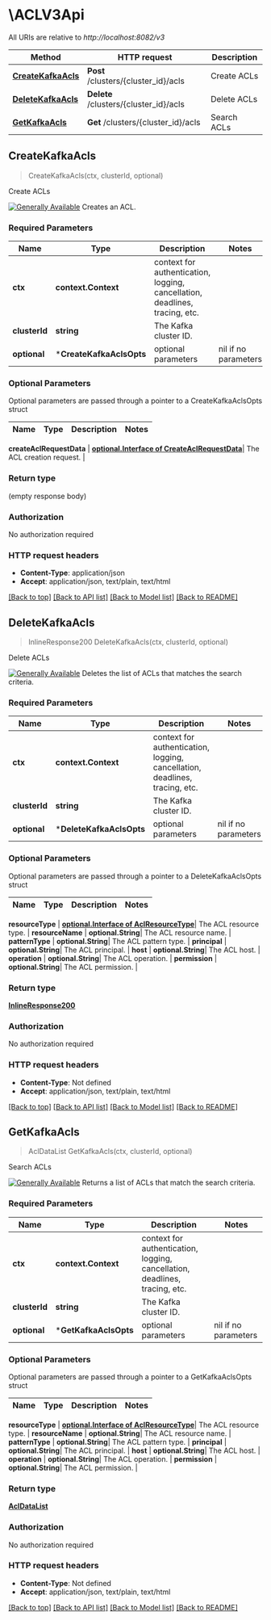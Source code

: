 # \ACLV3Api

All URIs are relative to *http://localhost:8082/v3*

Method | HTTP request | Description
------------- | ------------- | -------------
[**CreateKafkaAcls**](ACLV3Api.md#CreateKafkaAcls) | **Post** /clusters/{cluster_id}/acls | Create ACLs
[**DeleteKafkaAcls**](ACLV3Api.md#DeleteKafkaAcls) | **Delete** /clusters/{cluster_id}/acls | Delete ACLs
[**GetKafkaAcls**](ACLV3Api.md#GetKafkaAcls) | **Get** /clusters/{cluster_id}/acls | Search ACLs



## CreateKafkaAcls

> CreateKafkaAcls(ctx, clusterId, optional)

Create ACLs

[![Generally Available](https://img.shields.io/badge/Lifecycle%20Stage-Generally%20Available-%2345c6e8)](#section/Versioning/API-Lifecycle-Policy)  Creates an ACL.

### Required Parameters


Name | Type | Description  | Notes
------------- | ------------- | ------------- | -------------
**ctx** | **context.Context** | context for authentication, logging, cancellation, deadlines, tracing, etc.
**clusterId** | **string**| The Kafka cluster ID. | 
 **optional** | ***CreateKafkaAclsOpts** | optional parameters | nil if no parameters

### Optional Parameters

Optional parameters are passed through a pointer to a CreateKafkaAclsOpts struct


Name | Type | Description  | Notes
------------- | ------------- | ------------- | -------------

 **createAclRequestData** | [**optional.Interface of CreateAclRequestData**](CreateAclRequestData.md)| The ACL creation request. | 

### Return type

 (empty response body)

### Authorization

No authorization required

### HTTP request headers

- **Content-Type**: application/json
- **Accept**: application/json, text/plain, text/html

[[Back to top]](#) [[Back to API list]](../README.md#documentation-for-api-endpoints)
[[Back to Model list]](../README.md#documentation-for-models)
[[Back to README]](../README.md)


## DeleteKafkaAcls

> InlineResponse200 DeleteKafkaAcls(ctx, clusterId, optional)

Delete ACLs

[![Generally Available](https://img.shields.io/badge/Lifecycle%20Stage-Generally%20Available-%2345c6e8)](#section/Versioning/API-Lifecycle-Policy)  Deletes the list of ACLs that matches the search criteria.

### Required Parameters


Name | Type | Description  | Notes
------------- | ------------- | ------------- | -------------
**ctx** | **context.Context** | context for authentication, logging, cancellation, deadlines, tracing, etc.
**clusterId** | **string**| The Kafka cluster ID. | 
 **optional** | ***DeleteKafkaAclsOpts** | optional parameters | nil if no parameters

### Optional Parameters

Optional parameters are passed through a pointer to a DeleteKafkaAclsOpts struct


Name | Type | Description  | Notes
------------- | ------------- | ------------- | -------------

 **resourceType** | [**optional.Interface of AclResourceType**](.md)| The ACL resource type. | 
 **resourceName** | **optional.String**| The ACL resource name. | 
 **patternType** | **optional.String**| The ACL pattern type. | 
 **principal** | **optional.String**| The ACL principal. | 
 **host** | **optional.String**| The ACL host. | 
 **operation** | **optional.String**| The ACL operation. | 
 **permission** | **optional.String**| The ACL permission. | 

### Return type

[**InlineResponse200**](inline_response_200.md)

### Authorization

No authorization required

### HTTP request headers

- **Content-Type**: Not defined
- **Accept**: application/json, text/plain, text/html

[[Back to top]](#) [[Back to API list]](../README.md#documentation-for-api-endpoints)
[[Back to Model list]](../README.md#documentation-for-models)
[[Back to README]](../README.md)


## GetKafkaAcls

> AclDataList GetKafkaAcls(ctx, clusterId, optional)

Search ACLs

[![Generally Available](https://img.shields.io/badge/Lifecycle%20Stage-Generally%20Available-%2345c6e8)](#section/Versioning/API-Lifecycle-Policy)  Returns a list of ACLs that match the search criteria.

### Required Parameters


Name | Type | Description  | Notes
------------- | ------------- | ------------- | -------------
**ctx** | **context.Context** | context for authentication, logging, cancellation, deadlines, tracing, etc.
**clusterId** | **string**| The Kafka cluster ID. | 
 **optional** | ***GetKafkaAclsOpts** | optional parameters | nil if no parameters

### Optional Parameters

Optional parameters are passed through a pointer to a GetKafkaAclsOpts struct


Name | Type | Description  | Notes
------------- | ------------- | ------------- | -------------

 **resourceType** | [**optional.Interface of AclResourceType**](.md)| The ACL resource type. | 
 **resourceName** | **optional.String**| The ACL resource name. | 
 **patternType** | **optional.String**| The ACL pattern type. | 
 **principal** | **optional.String**| The ACL principal. | 
 **host** | **optional.String**| The ACL host. | 
 **operation** | **optional.String**| The ACL operation. | 
 **permission** | **optional.String**| The ACL permission. | 

### Return type

[**AclDataList**](AclDataList.md)

### Authorization

No authorization required

### HTTP request headers

- **Content-Type**: Not defined
- **Accept**: application/json, text/plain, text/html

[[Back to top]](#) [[Back to API list]](../README.md#documentation-for-api-endpoints)
[[Back to Model list]](../README.md#documentation-for-models)
[[Back to README]](../README.md)

